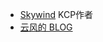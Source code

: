 - [Skywind](http://www.skywind.me/blog/)  KCP作者
- [云风的 BLOG](https://blog.codingnow.com/) 
<!--stackedit_data:
eyJoaXN0b3J5IjpbLTEyNTE4OTc2NDhdfQ==
-->